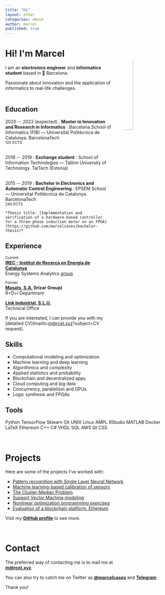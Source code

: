 ```yaml
---
title: "Hi"
layout: other
categories: about
author: marcel
published: true
---
```


<img src="https://dctwzw.db.files.1drv.com/y4mnn-vD-KdmXK2TZp6u0hgkq5nQ1S1kOyIJgRUUUveKjePxlkc8-F6TqHF3Ge_PfeVM-ULmGX4MlPFtu0UoUe4OKC3shqr18TreNKgiYEWT1TVDLSjUWQhG-ZRHu6xnjVxgfypBR6d68vzomxn-9MHOTGYmECfMddLACfVqLl54jCnmTGvp8gfcI-aW_2xhU2-nd33GQjqTn8kSVjpSBXFnw/marcel.jpg?psid=1" 
style="
	float: right;
	margin-top: 0px;
	margin-bottom: 7rem;
	margin-left: 2rem;
	border-radius: 50%;
	width: 27%;
	" 
 />

# Hi! I'm Marcel

I am an **electronics engineer** and **informatics student** based in &#x1F4CD; Barcelona.

Passionate about innovation and the application of informatics to real-life challenges.
<br><br>

## Education

2020 -- 2022 (expected)
:   **Master in Innovation and Research in Informatics**
:	Barcelona School of Informatics (FIB) — Universitat Politècnica de Catalunya. BarcelonaTech<br>
<sub>120 ECTS</sub>
<br><br>

2018 -- 2019
:   **Exchange student**
:	School of Information Technologies — Tallinn University of Technology. TalTech (Estonia)<br><br>

2015 -- 2019
:   **Bachelor in Electronics and Automatic Control Engineering**
:	EPSEM School — Universitat Politècnica de Catalunya. BarcelonaTech<br>
<sub>240 ECTS</sub>

    *Thesis title: [Implementation and verification of a hardware-based controller for a three-phase induction motor on an FPGA](https://github.com/marcelcases/bachelor-thesis)*

## Experience

<sub>Current</sub><br>
**[IREC - Institut de Recerca en Energia de Catalunya](https://www.irec.cat/)**<br>
Energy Systems Analytics [group](https://www.irec.cat/research/group/energy-systems-analytics/)

<sub>Former</sub><br>
**[Masats, S.A.](https://www.masats.es/en/) (Irizar Group)**<br>
R+D+i Department

**[Link Industrial, S.L.U.](https://www.linkindustrial.es/web/en/)**<br>
Technical Office

If you are interested, I can provide you with my [detailed CV](mailto:m@rcel.xyz?subject=CV request).

## Skills

<ul>
	<li style="list-style-type: square">
		Computational modeling and optimization
	</li>
	<li style="list-style-type: square">
		Machine learning and deep learning
	</li>
	<li style="list-style-type: square">
		Algorithmics and complexity
	</li>
	<li style="list-style-type: square">
		Applied statistics and probability
	</li>
	<li style="list-style-type: square">
		Blockchain and decentralized apps
	</li>
	<li style="list-style-type: square">
		Cloud computing and big data
	</li>
	<li style="list-style-type: square">
		Concurrency, parallelism and GPUs
	</li>
	<li style="list-style-type: square">
		Logic synthesis and FPGAs
	</li>
</ul>

## Tools
<span class="label">Python</span>
<span class="label">TensorFlow</span>
<span class="label">Sklearn</span>
<span class="label">Git</span>
<span class="label">UNIX</span>
<span class="label">Linux</span>
<span class="label">AMPL</span>
<span class="label">RStudio</span>
<span class="label">MATLAB</span>
<span class="label">Docker</span>
<span class="label">LaTeX</span>
<span class="label">Ethereum</span>
<span class="label">C++</span>
<span class="label">C#</span>
<span class="label">VHDL</span>
<span class="label">SQL</span>
<span class="label">AWS</span>
<span class="label">Qt</span>
<span class="label">CSS</span>

<br>

# Projects
Here are some of the projects I've worked with:

<ul>
	<li style="list-style-type: square">
		<a href="https://github.com/marcelcases/pattern-recognition-neural-network">Pattern recognition with Single Layer Neural Network</a>
	</li>
	<li style="list-style-type: square">
		<a href="https://github.com/marcelcases/calibration-sensors-machine-learning">Machine learning-based calibration of sensors</a>
	</li>
	<li style="list-style-type: square">
		<a href="https://github.com/marcelcases/cluster-median-problem">The Cluster-Median Problem</a>
	</li>
	<li style="list-style-type: square">
		<a href="https://github.com/marcelcases/svm-model">Support Vector Machine modeling</a>
	</li>
	<li style="list-style-type: square">
		<a href="https://github.com/marcelcases/nonlinear-optimization">Nonlinear optimization programming exercises</a>
	</li>
	<li style="list-style-type: square">
		<a href="https://github.com/marcelcases/ethereum-evaluation">Evaluation of a blockchain platform: Ethereum</a>
	</li>
</ul>

Visit my **[GitHub profile](https://github.com/marcelcases)** to see more.

<!--<ul>
	{% for post in site.posts %}
		<li style="list-style-type: square">
			<a href="{{ post.url }}">{{ post.title }}</a>
		</li>
	{% endfor %}
</ul>-->

<br>

# Contact
The preferred way of contacting me is to mail me at    
**[m@rcel.xyz]**.  

You can also try to catch me
on Twitter as **[@marcelcases]** and **[Telegram]**.    

[m@rcel.xyz]: mailto:m@rcel.xyz?subject=Contact
[@marcelcases]: https://twitter.com/marcelcases    
[Telegram]: tg://resolve?domain=marcelcases    

Thank you!
	